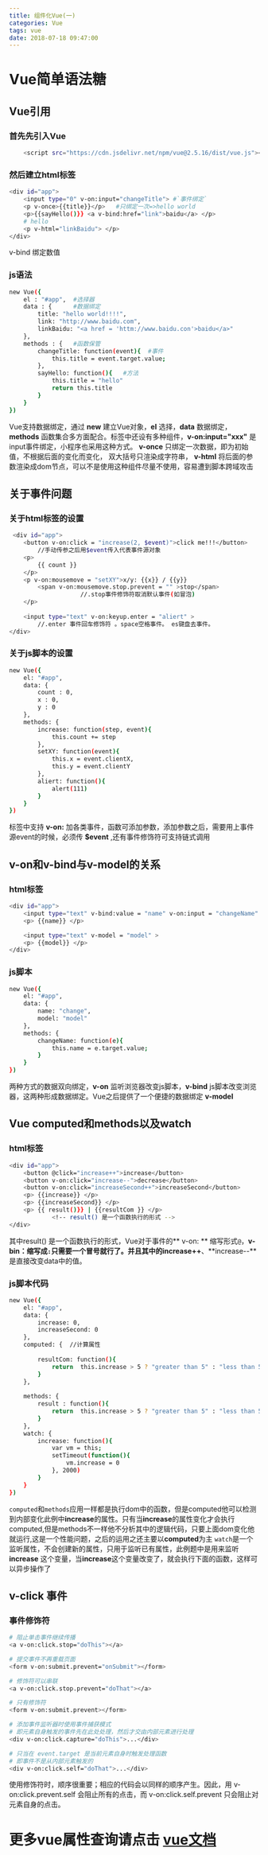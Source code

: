 ```yaml
---
title: 组件化Vue(一)
categories: Vue
tags: vue
date: 2018-07-18 09:47:00
---
```

# Vue简单语法糖
## Vue引用
### 首先先引入Vue
``` bash
    <script src="https://cdn.jsdelivr.net/npm/vue@2.5.16/dist/vue.js"></script>
```

### 然后建立html标签
``` bash
<div id="app">
    <input type="0" v-on:input="changeTitle"> #`事件绑定`
    <p v-once>{{title}}</p>   #只绑定一次=>hello world 
    <p>{{sayHello()}} <a v-bind:href="link">baidu</a> </p>     
    # hello
    <p v-html="linkBaidu"> </p>
</div>  
```
v-bind 绑定数值
### js语法
``` bash
new Vue({
    el : "#app",  #选择器
    data : {      #数据绑定
        title: "hello world!!!!",
        link: "http://www.baidu.com",
        linkBaidu: "<a href = 'httm://www.baidu.con'>baidu</a>"
    },
    methods : {   #函数保管
        changeTitle: function(event){  #事件
            this.title = event.target.value;
        },
        sayHello: function(){   #方法
            this.title = "hello"
            return this.title
        }
    }
})
```
Vue支持数据绑定，通过 **new** 建立Vue对象，**el** 选择，**data** 数据绑定，**methods** 函数集合多方面配合。标签中还设有多种组件，**v-on:input="xxx"** 是input事件绑定，小程序也采用这种方式。
**v-once**  只绑定一次数据，即为初始值，不根据后面的变化而变化， 双大括号只渲染成字符串， **v-html** 将后面的参数渲染成dom节点，可以不是使用这种组件尽量不使用，容易遭到脚本跨域攻击

##  关于事件问题
### 关于html标签的设置
``` bash
 <div id="app">
    <button v-on:click = "increase(2, $event)">click me!!!</button>
        //手动传参之后用$event传入代表事件源对象
    <p>
        {{ count }}
    </p>
    <p v-on:mousemove = "setXY">x/y: {{x}} / {{y}} 
        <span v-on:mousemove.stop.prevent = "" >stop</span>
                    //.stop事件修饰符取消默认事件(如冒泡) 
    </p>
                
    <input type="text" v-on:keyup.enter = "aliert" >
        //.enter 事件回车修饰符 。space空格事件。 es键盘去事件。 
</div>
```
### 关于js脚本的设置
``` bash
new Vue({
    el: "#app",
    data: {
        count : 0,
        x : 0,
        y : 0
    },
    methods: {
        increase: function(step, event){
            this.count += step
        },
        setXY: function(event){
            this.x = event.clientX,
            this.y = event.clientY
        },
        aliert: function(){
            alert(111)
        }
    }
})
```
标签中支持 **v-on:** 加各类事件，函数可添加参数，添加参数之后，需要用上事件源event的时候，必须传 **$event** ,还有事件修饰符可支持链式调用

## v-on和v-bind与v-model的关系
### html标签
``` bash
<div id="app">
    <input type="text" v-bind:value = "name" v-on:input = "changeName" > 
    <p> {{name}} </p>

    <input type="text" v-model = "model" >
    <p> {{model}} </p>
</div>
```
### js脚本
``` bash
new Vue({
    el: "#app",
    data: {
        name: "change",
        model: "model"
    },
    methods: {
        changeName: function(e){
            this.name = e.target.value;
        }
    }
})
```
两种方式的数据双向绑定，**v-on** 监听浏览器改变js脚本，**v-bind** js脚本改变浏览器，这两种形成数据绑定。Vue之后提供了一个便捷的数据绑定  **v-model**

## Vue computed和methods以及watch
### html标签
``` bash
<div id="app">
    <button @click="increase++">increase</button>
    <button v-on:click="increase--">decrease</button>
    <button v-on:click="increaseSecond++">increaseSecond</button>
    <p> {{increase}} </p>
    <p> {{increaseSecond}} </p>
    <p> {{ result()}} | {{resultCom }} </p>
            <!-- result() 是一个函数执行的形式 -->
</div>
```
其中result() 是一个函数执行的形式，Vue对于事件的** v-on: ** 缩写形式`@`，**v-bin：**缩写成`:`只需要一个冒号就行了。并且其中的**increase++**、**increase--**是直接改变data中的值。
### js脚本代码
``` bash
new Vue({
    el: "#app",
    data: {
        increase: 0,
        increaseSecond: 0
    },
    computed: {  //计算属性
    
        resultCom: function(){
            return  this.increase > 5 ? "greater than 5" : "less than 5"                    
        }
    },
    
    methods: {
        result : function(){
            return  this.increase > 5 ? "greater than 5" : "less than 5"            
        }
    },
    watch: {
        increase: function(){
            var vm = this;
            setTimeout(function(){
                vm.increase = 0
            }, 2000)
        }
    }
})
```
`computed`和`methods`应用一样都是执行dom中的函数，但是computed他可以检测到内部变化此例中**increase**的属性。只有当**increase**的属性变化才会执行computed,但是methods不一样他不分析其中的逻辑代码，只要上面dom变化他就运行,这是一个性能问题，之后的运用之还主要以**computed**为主
`watch`是一个监听属性，不会创建新的属性，只用于监听已有属性，此例题中是用来监听**increase** 这个变量，当**increase**这个变量改变了，就会执行下面的函数，这样可以异步操作了
## v-click 事件
### 事件修饰符
```bash
# 阻止单击事件继续传播 
<a v-on:click.stop="doThis"></a>

# 提交事件不再重载页面 
<form v-on:submit.prevent="onSubmit"></form>

# 修饰符可以串联 
<a v-on:click.stop.prevent="doThat"></a>

# 只有修饰符 
<form v-on:submit.prevent></form>

# 添加事件监听器时使用事件捕获模式 
# 即元素自身触发的事件先在此处处理，然后才交由内部元素进行处理 
<div v-on:click.capture="doThis">...</div>

# 只当在 event.target 是当前元素自身时触发处理函数 
# 即事件不是从内部元素触发的 
<div v-on:click.self="doThat">...</div>
```
使用修饰符时，顺序很重要；相应的代码会以同样的顺序产生。因此，用 v-on:click.prevent.self 会阻止所有的点击，而 v-on:click.self.prevent 只会阻止对元素自身的点击。
# 更多vue属性查询请点击 [vue文档](https://cn.vuejs.org/v2/guide/events.html)